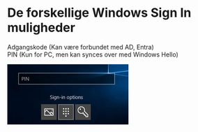
# De forskellige Windows Sign In muligheder

Adgangskode (Kan være forbundet med AD, Entra)  
PIN (Kun for PC, men kan synces over med Windows Hello)  

![Windows Login Muligheder](images/os/windows/windows-signin-screen.png)
